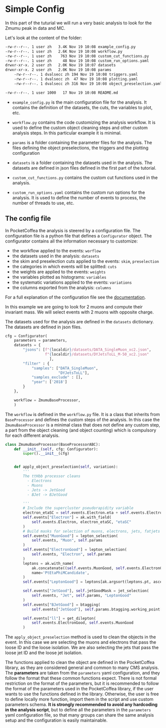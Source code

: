 # Simple Config

In this part of the tuturial we will run a very basic analysis to look for the Zmumu peak in data and MC. 

Let's look at the content of the folder:
```bash
-rw-r--r--. 1 user zh   3.4K Nov 19 10:08 example_config.py
-rw-r--r--. 1 user zh   2.6K Nov 19 10:08 workflow.py
-rw-r--r--. 1 user zh    763 Nov 19 10:08 custom_cut_functions.py
-rw-r--r--. 1 user zh     48 Nov 19 10:08 custom_run_options.yaml
drwxr-xr-x. 2 user zh   2.0K Nov 19 10:07 datasets
drwxr-xr-x. 2 user zh   2.0K Nov 19 10:08 params
    -rw-r--r--. 1 dvalsecc zh 194 Nov 19 10:08 triggers.yaml
    -rw-r--r--. 1 dvalsecc zh  47 Nov 19 10:08 plotting.yaml
    -rw-r--r--. 1 dvalsecc zh 316 Nov 19 10:08 object_preselection.yaml

-rw-r--r--. 1 user 1000   17 Nov 19 10:08 README.md

```

- `example_config.py` is the main configuration file for the analysis. It contains the definition of the datasets, the
  cuts, the variables to plot, etc.
- `workflow.py` contains the code customizing the analysis workflow. It is used to define the custom object cleaning
  steps and other custom analysis steps. In this particular example it is minimal.
  
- `params` is a folder containing the parameter files for the analysis. The files defining the object preselections, the
  triggers and the plotting configuration
  
- `datasets` is a folder containing the datasets used in the analysis. The datasets are defined in json files defined in
  the first part of the tutorial. 
  
- `custom_cut_functions.py` contains the custom cut functions used in the analysis.
- `custom_run_options.yaml` contains the custom run options for the analysis. It is used to define the number of events
  to process, the number of threads to use, etc.
  
## The config file

In PocketCoffea the analysis is steered by a configuration file. The configuration file is a python file that defines
a `Configurator` object. The configurator contains all the information necessary to customize: 

- the workflow applied to the events: `worflow`
- the datasets used in the analysis: `datasets`
- the skim and preselection cuts applied to the events: `skim`, `preselection`
- the categories in which events will be splitted: `cuts`
- the weights are applied to the events: `weights`
- the variables plotted as histograms: `variables`
- the systematic variations applied to the events: `variations`
- the columns exported from the analysis: `columns`

For a full explanation of the configuration file see the
[documentation](https://pocketcoffea.readthedocs.io/en/stable/configuration.html).

In this example we are going to look for 2 muons and compute their invariant mass. 
We will select events with 2 muons with opposite charge. 

The datasets used for the analysis are defined in the `datasets` dictionary. The datasets are defined in json files.
```python
cfg = Configurator(
    parameters = parameters,
    datasets = {
        "jsons": [f"{localdir}/datasets/DATA_SingleMuon_xc2.json",
                  f"{localdir}/datasets/DYJetsToLL_M-50_xc2.json"
                    ],
        "filter" : {
            "samples": ["DATA_SingleMuon",
                        "DYJetsToLL"],
            "samples_exclude" : [],
            "year": ['2018']
        }
    },

    workflow = ZmumuBaseProcessor,
    )
```

The `workflow` is defined in the `workflow.py` file. It is a class that inherits from `BaseProcessor` and defines the
custom steps of the analysis. In this case the `ZmumuBaseProcessor` is a minimal class that does not define any custom
step, a part from the object cleaning (and object counting) which is compulsory for each different analysis. 

```python 
class ZmumuBaseProcessor(BaseProcessorABC):
    def __init__(self, cfg: Configurator):
        super().__init__(cfg)


    def apply_object_preselection(self, variation):
        '''
        The ttHbb processor cleans
          - Electrons
          - Muons
          - Jets -> JetGood
          - BJet -> BJetGood

        '''
        # Include the supercluster pseudorapidity variable
        electron_etaSC = self.events.Electron.eta + self.events.Electron.deltaEtaSC
        self.events["Electron"] = ak.with_field(
            self.events.Electron, electron_etaSC, "etaSC"
        )
        # Build masks for selection of muons, electrons, jets, fatjets
        self.events["MuonGood"] = lepton_selection(
            self.events, "Muon", self.params
        )
        self.events["ElectronGood"] = lepton_selection(
            self.events, "Electron", self.params
        )
        leptons = ak.with_name(
            ak.concatenate((self.events.MuonGood, self.events.ElectronGood), axis=1),
            name='PtEtaPhiMCandidate',
        )
        self.events["LeptonGood"] = leptons[ak.argsort(leptons.pt, ascending=False)]

        self.events["JetGood"], self.jetGoodMask = jet_selection(
            self.events, "Jet", self.params, "LeptonGood"
        )
        self.events["BJetGood"] = btagging(
            self.events["JetGood"], self.params.btagging.working_point[self._year], wp=self.params.object_preselection.Jet.btag.wp)

        self.events["ll"] = get_dilepton(
            self.events.ElectronGood, self.events.MuonGood
        )
```

The `apply_object_preselection` method is used to clean the objects in the event. In this case we are selecting the
muons and electrons that pass the loose ID and the loose isolation. We are also selecting the jets that pass the loose
jet ID and the loose jet isolation. 

The functions applied to clean the object are defined in the PocketCoffea library, as they are considered general and
common to many CMS analysis. The **parameters** are taken from the `parameters` yaml configuration, and they follow the
format that these common functions expect. There is not formal restriction on the format of the parameters, but it is
recommended to follow the format of the parameters used in the PocketCoffea library, if the user wants to use the
functions defined in the library. Otherwise, the user is free to define locally more function, import them in the script
and use custom parameters schema. **It is strongly recommended to avoid any hardcoding in the analysis script**, but to
define all the parameters in the `parameters` yaml configuration file, so that many groups can share the same analysis
setup and the configuration is easily maintainable.
